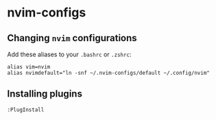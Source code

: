# nvim-configs

## Changing ``nvim`` configurations 

Add these aliases to your ``.bashrc`` or `.zshrc`:

```
alias vim=nvim
alias nvimdefault="ln -snf ~/.nvim-configs/default ~/.config/nvim"
```

## Installing plugins

`:PlugInstall`

